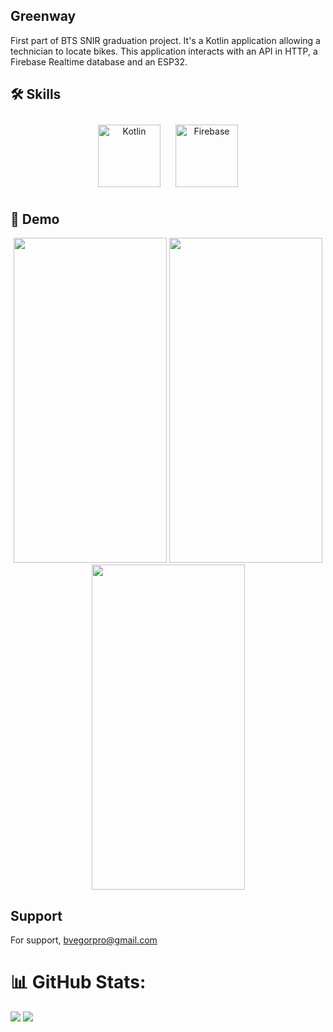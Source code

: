 ## Greenway
First part of BTS SNIR graduation project. It's a Kotlin application allowing a technician to locate bikes.
This application interacts with an API in HTTP, a Firebase Realtime database and an ESP32.

## 🛠 Skills 
<div align="center">  
<a href="https://kotlinlang.org/" target="_blank"><img style="margin: 10px" src="https://profilinator.rishav.dev/skills-assets/kotlinlang-icon.svg" alt="Kotlin" height="100" /></a>  
<a href="https://firebase.google.com/" target="_blank"><img style="margin: 10px" src="https://profilinator.rishav.dev/skills-assets/firebase.png" alt="Firebase" height="100" /></a>  
</div>

## 🚀 Demo
<div align="center"> 
  <img width="245" height="520" src=https://github.com/bvegor/Greenway/assets/133373315/b20a97bf-ce12-4def-87f8-e77c847a1087>
  <img width="245" height="520" src=https://github.com/bvegor/Greenway/assets/133373315/bd9b92b7-24fe-4d45-95cf-4737d43c07b1>
  <img width="245" height="520" src=https://github.com/bvegor/Greenway/assets/133373315/a5297d07-218c-467d-b580-55c22f094bef>
</div>

## Support
For support, bvegorpro@gmail.com

# 📊 GitHub Stats:
![](https://github-readme-streak-stats.herokuapp.com/?user=bvegor&theme=dark&hide_border=false)
![](https://github-readme-stats.vercel.app/api/top-langs/?username=bvegor&theme=dark&hide_border=false&include_all_commits=true&count_private=false&layout=compact)
